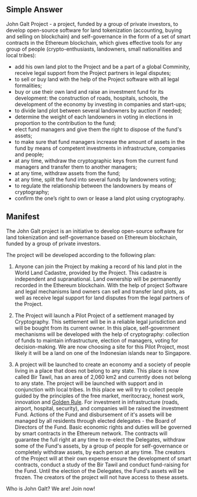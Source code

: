 ## Simple Answer

John Galt Project - a project, funded by a group of private investors, to develop open-source software for land tokenization (accounting, buying and selling on blockchain) and self-governance in the form of a set of smart contracts in the Ethereum blockchain, which gives effective tools for any group of people (crypto-enthusiasts, landowners, small nationalities and local tribes):
- add his own land plot to the Project and be a part of a global Comminity, receive legal support from the Project partners in legal disputes;
- to sell or buy land with the help of the Project software with all legal formalities;
- buy or use their own land and raise an investment fund for its development: the construction of roads, hospitals, schools, the development of the economy by investing in companies and start-ups;
- to divide land plot between several landowners by auction if needed;
- determine the weight of each landowners in voting in elections in proportion to the contribution to the fund;
- elect fund managers and give them the right to dispose of the fund's assets;
- to make sure that fund managers increase the amount of assets in the fund by means of competent investments in infrastructure, companies and people;
- at any time, withdraw the cryptographic keys from the current fund managers and transfer them to another managers;
- at any time, withdraw assets from the fund;
- at any time, split the fund into several funds by landowners voting;
- to regulate the relationship between the landowners by means of cryptography;
- confirm the one’s right to own or lease a land plot using cryptography.

## Manifest

The John Galt project is an initiative to develop open-source software for land tokenization and self-governance based on Ethereum blockchain, funded by a group of private investors.

The project will be developed according to the following plan:

1. Anyone can join the Project by making a record of his land plot in the World Land Cadastre, provided by the Project. This cadastre is independent and supranational. Land ownership  will be permanently recorded in the Ethereum blockchain. With the help of project Software and legal mechanisms land owners can sell and transfer land plots, as well as receive legal support for land disputes from the legal partners of the Project.

2. The Project will launch a Pilot Project of a settlement managed by Cryptography. This settlement will be in a reliable legal jurisdiction and will be bought from its current owner. In this place, self-government mechanisms will be developed with the help of cryptography: collection of funds to maintain infrastructure, election of managers, voting for decision-making. We are now choosing a site for this Pilot Project, most likely it will be a land on one of the Indonesian islands near to Singapore.

3. A project will be launched to create an economy and a society of people living in a place that does not belong to any state. This place is now called Bir Tawil, has an area of 2,060 km2 and currently does not belong to any state. The project will be launched with support and in conjunction with local tribes. In this place we will try to collect people guided by the principles of the free market, meritocracy, honest work, innovation and [Golden Rule](https://en.wikipedia.org/wiki/Golden_Rule). For investment in infrastructure (roads, airport, hospital, security), and companies will be raised the investment Fund. Actions of the Fund and disbursement of it's assets will be managed by all residents through elected delegates - the Board of Directors of the Fund. Basic economic rights and duties will be governed by smart contracts in the Ethereum network. The contracts will guarantee the full right at any time to re-elect the Delegates, withdraw some of the Fund's assets, by a group of people for self-governance or completely withdraw assets, by each person at any time. The creators of the Project will at their own expense ensure the development of smart contracts, conduct a study of the Bir Tawil and conduct fund-raising for the Fund. Until the election of the Delegates, the Fund's assets will be frozen. The creators of the project will not have access to these assets.

Who is John Galt? We are! Join now!
